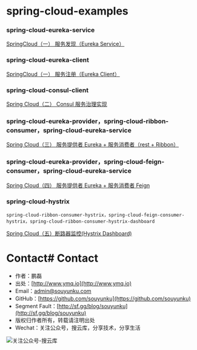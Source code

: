 # spring-cloud-examples

### spring-cloud-eureka-service

[SpringCloud（一） 服务发现（Eureka Service）](http://www.ymq.io/2017/11/22/spring-cloud-eureka/)

### spring-cloud-eureka-client

[SpringCloud（一） 服务注册（Eureka Client）](http://www.ymq.io/2017/11/22/spring-cloud-eureka/)

### spring-cloud-consul-client

[Spring Cloud（二） Consul 服务治理实现](http://www.ymq.io/2017/11/26/spring-cloud-consul/)

### spring-cloud-eureka-provider，spring-cloud-ribbon-consumer，spring-cloud-eureka-service

[Spring Cloud（三） 服务提供者 Eureka + 服务消费者（rest + Ribbon）](http://www.ymq.io/2017/12/05/spring-cloud-ribbon-rest/)

### spring-cloud-eureka-provider，spring-cloud-feign-consumer，spring-cloud-eureka-service

[Spring Cloud（四） 服务提供者 Eureka + 服务消费者 Feign](http://www.ymq.io/2017/12/06/spring-cloud-feign/)

### spring-cloud-hystrix
`spring-cloud-ribbon-consumer-hystrix，spring-cloud-feign-consumer-hystrix，spring-cloud-ribbon-consumer-hystrix-dashboard`

[Spring Cloud（五）断路器监控(Hystrix Dashboard)](http://www.ymq.io/2017/12/07/spring-cloud-hystrix-dashboard/)

# Contact# Contact


 - 作者：鹏磊  
 - 出处：[http://www.ymq.io](http://www.ymq.io)  
 - Email：[admin@souyunku.com](admin@souyunku.com)  
 - GitHub：[https://github.com/souyunku](https://github.com/souyunku)  
 - Segment Fault：[http://sf.gg/blog/souyunku](http://sf.gg/blog/souyunku)  
 - 版权归作者所有，转载请注明出处
 - Wechat：关注公众号，搜云库，分享技术，分享生活
 
![关注公众号-搜云库](http://www.ymq.io/images/souyunku.png "搜云库")
